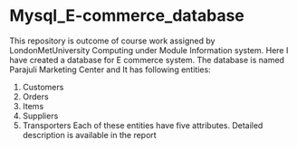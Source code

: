 # Mysql_E-commerce_database
This repository is outcome of course work assigned by LondonMetUniversity Computing under Module Information system. Here I have created a database for E commerce system.
The database is named Parajuli Marketing Center and It has following entities:
  1. Customers
  2. Orders
  3. Items
  4. Suppliers
  5. Transporters
Each of these entities have five attributes.
Detailed description is available in the report
